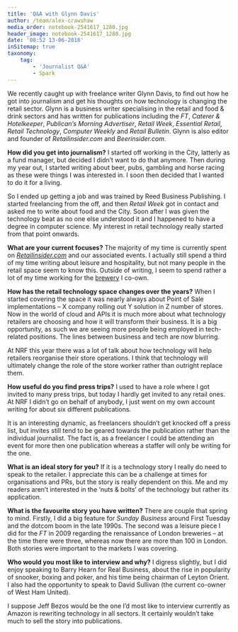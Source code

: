```yaml
---
title: 'Q&A with Glynn Davis'
author: /team/alex-crawshaw
media_order: notebook-2541617_1280.jpg
header_image: notebook-2541617_1280.jpg
date: '08:52 13-06-2018'
inSitemap: true
taxonomy:
    tag:
        - 'Journalist Q&A'
        - Spark
---
```


We recently caught up with freelance writer Glynn Davis, to find out how he got into journalism and get his thoughts on how technology is changing the retail sector.
Glynn is a business writer specialising in the retail and food & drink sectors and has written for publications including the _FT_, _Caterer & Hotelkeeper_, _Publican’s Morning Advertiser_, _Retail Week_, _Essential Retail_, _Retail Technology_, _Computer Weekly_ and _Retail Bulletin_.  Glynn is also editor and founder of _Retailinsider.com_ and _Beerinsider.com_.

**How did you get into journalism?**
I started off working in the City, latterly as a fund manager, but decided I didn’t want to do that anymore.  Then during my year out, I started writing about beer, pubs, gambling and horse racing as these were things I was interested in.  I soon then decided that I wanted to do it for a living.

So I ended up getting a job and was trained by Reed Business Publishing.  I started freelancing from the off, and then _Retail Week_ got in contact and asked me to write about food and the City.  Soon after I was given the technology beat as no one else understood it and I happened to have a degree in computer science. My interest in retail technology really started from that point onwards.

**What are your current focuses?**
The majority of my time is currently spent on [_Retailinsider.com_](http://www.retailinsider.com/) and our associated events. I actually still spend a third of my time writing about leisure and hospitality, but not many people in the retail space seem to know this.  Outside of writing, I seem to spend rather a lot of my time working for the [brewery](http://www.bohembrewery.com/) I co-own.

**How has the retail technology space changes over the years?**
When I started covering the space it was nearly always about Point of Sale implementations – X company rolling out Y solution in Z number of stores.  Now in the world of cloud and APIs it is much more about what technology retailers are choosing and how it will transform their business.  It is a big opportunity, as such we are seeing more people being employed in tech-related positions.  The lines between business and tech are now blurring.

At NRF this year there was a lot of talk about how technology will help retailers reorganise their store operations.  I think that technology will ultimately change the role of the store worker rather than outright replace them.

**How useful do you find press trips?**
I used to have a role where I got invited to many press trips, but today I hardly get invited to any retail ones.  At NRF I didn’t go on behalf of anybody, I just went on my own account writing for about six different publications. 

It is an interesting dynamic, as freelancers shouldn’t get knocked off a press list, but invites still tend to be geared towards the publication rather than the individual journalist.  The fact is, as a freelancer I could be attending an event for more then one publication whereas a staffer will only be writing for the one.

**What is an ideal story for you?**
If it is a technology story I really do need to speak to the retailer. I appreciate this can be a challenge at times for organisations and PRs, but the story is really dependent on this.  Me and my readers aren’t interested in the ‘nuts & bolts’ of the technology but rather its application.

**What is the favourite story you have written?**
There are couple that spring to mind.  Firstly, I did a big feature for _Sunday Business_ around First Tuesday and the dotcom boom in the late 1990s. The second was a leisure piece I did for the _FT_ in 2009 regarding the renaissance of London breweries – at the time there were three, whereas now there are more than 100 in London.  Both stories were important to the markets I was covering.

**Who would you most like to interview and why?**
I digress slightly, but I did enjoy speaking to Barry Hearn for Real Business, about the rise in popularity of snooker, boxing and poker, and his time being chairman of Leyton Orient.  I also had the opportunity to speak to David Sullivan (the current co-owner of West Ham United).

I suppose Jeff Bezos would be the one I’d most like to interview currently as Amazon is rewriting technology in all sectors.  It certainly wouldn’t take much to sell the story into publications.

